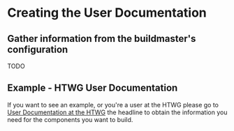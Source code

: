 # Creating the User Documentation

## Gather information from the **buildmaster's configuration**
TODO

## Example - HTWG User Documentation
If you want to see an example, or you're a user at the HTWG please go to [User
Documentation at the HTWG](examples/user-documentation-HTWG.md) the
headline to obtain the information you need for the components you want to
build.
